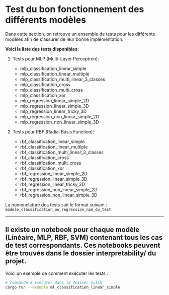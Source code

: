 # Test du bon fonctionnement des différents modèles

Dans cette section, on retrouve un ensemble de tests pour les différents modèles afin de s'assurer de leur bonne implémentation.

**Voici la liste des tests disponibles:**

1. Tests pour MLP (Multi-Layer Perceptron):
   - mlp_classification_linear_simple
   - mlp_classification_linear_multiple
   - mlp_classification_multi_linear_3_classes
   - mlp_classification_cross
   - mlp_classification_multi_cross
   - mlp_classification_xor
   - mlp_regression_linear_simple_2D
   - mlp_regression_linear_simple_3D
   - mlp_regression_linear_tricky_3D
   - mlp_regression_non_linear_simple_2D
   - mlp_regression_non_linear_simple_3D


2. Tests pour RBF (Radial Basis Function):
   - rbf_classification_linear_simple
   - rbf_classification_linear_multiple
   - rbf_classification_multi_linear_3_classes
   - rbf_classification_cross
   - rbf_classification_multi_cross
   - rbf_classification_xor
   - rbf_regression_linear_simple_2D
   - rbf_regression_linear_simple_3D
   - rbf_regression_linear_tricky_3D
   - rbf_regression_non_linear_simple_2D
   - rbf_regression_non_linear_simple_3D

La nomenclature des tests suit le format suivant : `modele_classification_ou_regression_nom_du_test`

---
Il existe un notebook pour chaque modèle (Linéaire, MLP, RBF, SVM) contenant tous les cas de test correspondants. 
Ces notebooks peuvent être trouvés dans le dossier interpretability/ du projet.
---
Voici un exemple de comment exécuter les tests :
```bash
# commande a executer dans le dossier mylib
cargo run --example ml_classification_linear_simple
```
